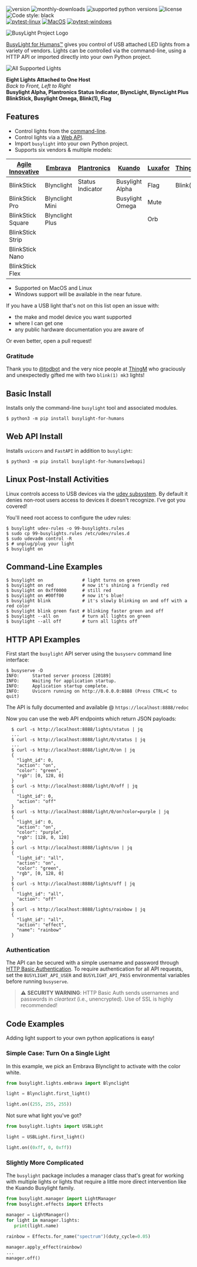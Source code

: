 <!-- USB HID API embrava blynclight agile innovative blinkstick kuando busylight omega alpha plantronics luxafor flag mute orb thingM blink(1) -->
![version][pypi-version]
![monthly-downloads][monthly-downloads]
![supported python versions][python-versions] 
![license][license]
![Code style: black][code-style-black]
<br>
[![pytest-linux](https://github.com/JnyJny/busylight/actions/workflows/pytest-linux.yaml/badge.svg)](https://github.com/JnyJny/busylight/actions/workflows/pytest-linux.yaml)
[![MacOS](https://github.com/JnyJny/busylight/actions/workflows/pytest-macos.yaml/badge.svg)](https://github.com/JnyJny/busylight/actions/workflows/pytest-macos.yaml)
[![pytest-windows](https://github.com/JnyJny/busylight/actions/workflows/pytest-windows.yaml/badge.svg)](https://github.com/JnyJny/busylight/actions/workflows/pytest-windows.yaml)
<br>

![BusyLight Project Logo][LOGO]


[BusyLight for Humans™][0] gives you control of USB attached LED
lights from a variety of vendors. Lights can be controlled via
the command-line, using a HTTP API or imported directly into your own
Python project.

![All Supported Lights][DEMO]

**Eight Lights Attached to One Host**<br>
<em>Back to Front, Left to Right</em> <br>
<b>Busylight Alpha, Plantronics Status Indicator, BlyncLight, BlyncLight Plus</b><br>
<b>BlinkStick, Busylight Omega, Blink(1), Flag</b>

## Features
- Control lights from the [command-line][HELP].
- Control lights via a [Web API][WEBAPI].
- Import `busylight` into your own Python project.
- Supports six vendors & multiple models:
 
| [**Agile Innovative**][2] | [**Embrava**][3] | [**Plantronics**][3]| [**Kuando**][4]| [**Luxafor**][5] | [**ThingM**][6] |
|-------------------------|----------------|-------------------|--------------|----------------|---------------|
| BlinkStick		    | Blynclight       | Status Indicator    | Busylight Alpha|  Flag            | Blink(1)        |
| BlinkStick Pro	    | Blynclight Mini  |	             | Busylight Omega|  Mute            |                 |
| BlinkStick Square	    | Blynclight Plus  |                     |                |  Orb             |                 |
| BlinkStick Strip          |
| BlinkStick Nano	    |
| BlinkStick Flex           |

- Supported on MacOS and Linux
- Windows support will be available in the near future.

If you have a USB light that's not on this list open an issue with:
 - the make and model device you want supported
 - where I can get one
 - any public hardware documentation you are aware of
 
Or even better, open a pull request!

### Gratitude

Thank you to [@todbot][todbot] and the very nice people at [ThingM][thingm] who
graciously and unexpectedly gifted me with two `blink(1) mk3` lights!

## Basic Install

Installs only the command-line `busylight` tool and associated
modules.

```console
$ python3 -m pip install busylight-for-humans 
```

## Web API Install

Installs `uvicorn` and `FastAPI` in addition to `busylight`:

```console
$ python3 -m pip install busylight-for-humans[webapi]
```

## Linux Post-Install Activities

Linux controls access to USB devices via the [udev subsystem][UDEV]. By
default it denies non-root users access to devices it doesn't
recognize. I've got you covered!

You'll need root access to configure the udev rules:

```console
$ busylight udev-rules -o 99-busylights.rules
$ sudo cp 99-busylights.rules /etc/udev/rules.d
$ sudo udevadm control -R
$ # unplug/plug your light
$ busylight on
```

## Command-Line Examples

```console
$ busylight on               # light turns on green
$ busylight on red           # now it's shining a friendly red
$ busylight on 0xff0000      # still red
$ busylight on #00ff00       # now it's blue!
$ busylight blink            # it's slowly blinking on and off with a red color
$ busylight blink green fast # blinking faster green and off
$ busylight --all on         # turn all lights on green
$ busylight --all off        # turn all lights off
```

## HTTP API Examples

First start the `busylight` API server using the `busyserv` command line interface:
```console
$ busyserve -D
INFO:     Started server process [20189]
INFO:     Waiting for application startup.
INFO:     Application startup complete.
INFO:     Uvicorn running on http://0.0.0.0:8888 (Press CTRL+C to quit)
```

The API is fully documented and available @ `https://localhost:8888/redoc`


Now you can use the web API endpoints which return JSON payloads:

```console
  $ curl -s http://localhost:8888/lights/status | jq
  ...
  $ curl -s http://localhost:8888/light/0/status | jq
  ...
  $ curl -s http://localhost:8888/light/0/on | jq
  {
    "light_id": 0,
    "action": "on",
    "color": "green",
	"rgb": [0, 128, 0]
  }
  $ curl -s http://localhost:8888/light/0/off | jq
  {
    "light_id": 0,
    "action": "off"
  }
  $ curl -s http://localhost:8888/light/0/on?color=purple | jq
  {
    "light_id": 0,
    "action": "on",
    "color": "purple",
	"rgb": [128, 0, 128]
  }
  $ curl -s http://localhost:8888/lights/on | jq
  {
    "light_id": "all",
    "action": "on",
    "color": "green",
	"rgb", [0, 128, 0]
  }
  $ curl -s http://localhost:8888/lights/off | jq
  {
    "light_id": "all",
    "action": "off"
  }
  $ curl -s http://localhost:8888/lights/rainbow | jq
  {
    "light_id": "all",
    "action": "effect",
    "name": "rainbow"
  }
```

### Authentication
The API can be secured with a simple username and password through
[HTTP Basic Authentication][BASICAUTH]. To require authentication
for all API requests, set the `BUSYLIGHT_API_USER` and
`BUSYLIGHT_API_PASS` environmental variables before running
`busyserve`.

> :warning: **SECURITY WARNING**: HTTP Basic Auth sends usernames and passwords in *cleartext* (i.e., unencrypted). Use of SSL is highly recommended!

## Code Examples

Adding light support to your own python applications is easy!

### Simple Case: Turn On a Single Light

In this example, we pick an Embrava Blynclight to activate with
the color white. 

```python
from busylight.lights.embrava import Blynclight

light = Blynclight.first_light()

light.on((255, 255, 255))
```

Not sure what light you've got? 

```python
from busylight.lights import USBLight

light = USBLight.first_light()

light.on((0xff, 0, 0xff))
```

### Slightly More Complicated

The `busylight` package includes a manager class that's great for
working with multiple lights or lights that require a little
more direct intervention like the Kuando Busylight family.

```python
from busylight.manager import LightManager
from busylight.effects import Effects

manager = LightManager()
for light in manager.lights:
   print(light.name)
   
rainbow = Effects.for_name("spectrum")(duty_cycle=0.05)

manager.apply_effect(rainbow)
...
manager.off()
```

[0]: https://github.com/JnyJny/busylight

<!-- doc links -->
[2]: docs/devices/agile_innovative.md
[3]: docs/devices/embrava.md
[4]: docs/devices/kuando.md
[5]: docs/devices/luxafor.md
[6]: docs/devices/thingm.md

[LOGO]: docs/assets/BusyLightLogo.png
[HELP]: docs/busylight.1.md
[WEBAPI]: docs/busylight_api.pdf
[DEMO]: demo/demo-updated.gif

[BASICAUTH]: https://en.wikipedia.org/wiki/Basic_access_authentication
[UDEV]: https://en.wikipedia.org/wiki/Udev

[todbot]: https://github.com/todbot
[thingm]: https://thingm.com

<!-- badges -->
[pytest-badge]: actions/workflows/pytest.yaml/badge.svg
[pytest-status]: actions/workflows/pytest.yaml
[code-style-black]: https://img.shields.io/badge/code%20style-black-000000.svg
[pypi-version]: https://img.shields.io/pypi/v/busylight-for-humans
[python-versions]: https://img.shields.io/pypi/pyversions/busylight-for-humans
[license]: https://img.shields.io/pypi/l/busylight-for-humans
[dependencies]: https://img.shields.io/librariesio/github/JnyJny/busylight
[monthly-downloads]: https://img.shields.io/pypi/dm/busylight-for-humans


